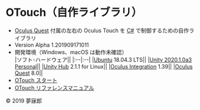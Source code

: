 # OTouch（自作ライブラリ）

* [Oculus Quest](https://www.oculus.com/quest/?locale=ja_JP) 付属の左右の Oculus Touch を [C#](https://unity3d.com/jp/learning-c-sharp-in-unity-for-beginners?gq=C%23) で制御するための自作ライブラリ
* Version Alpha 1.201909171011
* 開発環境（Windows、macOS は動作未確認）  
    |ソフト･ハードウェア||
    |:--|:--|
    |[Ubuntu](https://www.ubuntulinux.jp/) 18.04.3 LTS||
    |[Unity 2020.1.0a3 Personal](https://unity3d.com/jp/unity/alpha/2020.1.0a3)||
    |[Unity Hub](https://forum.unity.com/threads/unity-hub-v2-0-0-release.677485/) 2.1.1 for Linux||
    |[Oculus Integration](https://assetstore.unity.com/packages/tools/integration/oculus-integration-82022) 1.39||
    |[Oculus Quest](https://www.oculus.com/quest/?locale=ja_JP) 8.0||
* [OTouch スタート](https://github.com/mubirou/Unity3D/blob/master/oculustouch/doc/start.md)
* [OTouch リファレンスマニュアル](https://github.com/mubirou/Unity3D/blob/master/oculustouch/doc/reference.md)

© 2019 夢寐郎